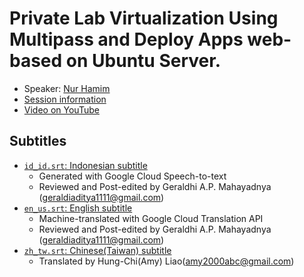 # Private Lab Virtualization Using Multipass and Deploy Apps web-based on Ubuntu Server.

- Speaker: [Nur Hamim](mailto:hamimistimewa@gmail.com)
- [Session information](https://2021.ubucon.asia/sessions/private_lab_virtualization_using_multipass_and_deploy_apps_web_based_on_ubuntu_server/)
- [Video on YouTube](https://www.youtube.com/watch?v=jur_LP0Qxys)

## Subtitles
- [`id_id.srt`: Indonesian subtitle](id_id.srt)
    - Generated with Google Cloud Speech-to-text
    - Reviewed and Post-edited by Geraldhi A.P. Mahayadnya  (geraldiaditya1111@gmail.com)
- [`en_us.srt`: English subtitle](en_us.srt)
    - Machine-translated with Google Cloud Translation API
    - Reviewed and Post-edited by Geraldhi A.P. Mahayadnya  (geraldiaditya1111@gmail.com)
- [`zh_tw.srt`: Chinese(Taiwan) subtitle](zh_tw.srt)
    - Translated by Hung-Chi(Amy) Liao(amy2000abc@gmail.com)